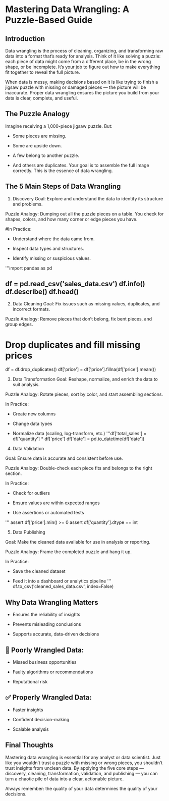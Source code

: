 # Mastering Data Wrangling: A Puzzle-Based Guide

## Introduction
Data wrangling is the process of cleaning, organizing, and transforming raw data into a format that’s ready for analysis. Think of it like solving a puzzle: each piece of data might come from a different place, be in the wrong shape, or be incomplete. It’s your job to figure out how to make everything fit together to reveal the full picture.

When data is messy, making decisions based on it is like trying to finish a jigsaw puzzle with missing or damaged pieces — the picture will be inaccurate. Proper data wrangling ensures the picture you build from your data is clear, complete, and useful.

## The Puzzle Analogy
Imagine receiving a 1,000-piece jigsaw puzzle. But:
- Some pieces are missing.

- Some are upside down.

- A few belong to another puzzle.

- And others are duplicates.
Your goal is to assemble the full image correctly. This is the essence of data wrangling.

## The 5 Main Steps of Data Wrangling
1. Discovery
Goal: Explore and understand the data to identify its structure and problems.

Puzzle Analogy: Dumping out all the puzzle pieces on a table. You check for shapes, colors, and how many corner or edge pieces you have.

#In Practice:
- Understand where the data came from.

- Inspect data types and structures.

- Identify missing or suspicious values.

'''import pandas as pd

df = pd.read_csv('sales_data.csv')
df.info()
df.describe()
df.head()
- 

2. Data Cleaning
Goal: Fix issues such as missing values, duplicates, and incorrect formats.

Puzzle Analogy: Remove pieces that don’t belong, fix bent pieces, and group edges.
# Drop duplicates and fill missing prices
df = df.drop_duplicates()
df['price'] = df['price'].fillna(df['price'].mean())


3. Data Transformation
Goal: Reshape, normalize, and enrich the data to suit analysis.

Puzzle Analogy: Rotate pieces, sort by color, and start assembling sections.

In Practice:
- Create new columns

- Change data types

- Normalize data (scaling, log-transform, etc.)
'''df['total_sales'] = df['quantity'] * df['price']
df['date'] = pd.to_datetime(df['date'])

4. Data Validation

Goal: Ensure data is accurate and consistent before use.

Puzzle Analogy: Double-check each piece fits and belongs to the right section.

In Practice:

- Check for outliers

- Ensure values are within expected ranges

- Use assertions or automated tests

''' assert df['price'].min() >= 0
assert df['quantity'].dtype == int


5. Data Publishing

Goal: Make the cleaned data available for use in analysis or reporting.

Puzzle Analogy: Frame the completed puzzle and hang it up.

In Practice:

- Save the cleaned dataset

- Feed it into a dashboard or analytics pipeline
''' df.to_csv('cleaned_sales_data.csv', index=False)

## Why Data Wrangling Matters

- Ensures the reliability of insights

- Prevents misleading conclusions

- Supports accurate, data-driven decisions

## 🚫 Poorly Wrangled Data:

- Missed business opportunities

- Faulty algorithms or recommendations

- Reputational risk

##  ✅ Properly Wrangled Data:

- Faster insights

- Confident decision-making

- Scalable analysis

## Final Thoughts

Mastering data wrangling is essential for any analyst or data scientist. Just like you wouldn’t trust a puzzle with missing or wrong pieces, you shouldn’t trust insights from unclean data. By applying the five core steps — discovery, cleaning, transformation, validation, and publishing — you can turn a chaotic pile of data into a clear, actionable picture.

Always remember: the quality of your data determines the quality of your decisions.
